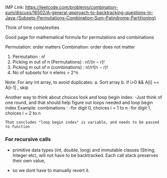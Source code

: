 
IMP Link:
https://leetcode.com/problems/combination-sum/discuss/16502/A-general-approach-to-backtracking-questions-in-Java-(Subsets-Permutations-Combination-Sum-Palindrome-Partitioning)

Think of time complexities

Good page for mathematical formula for permutations and combinations

Permutation: order matters
Combination: order does not matter

1. Permutation : n!
2. Picking m out of n (Permutations) : n!/(n − r)!
3. Picking m out of n (combinations) : n!/r!(n − r)!
4. No of subsets for n elems = 2^n

Note:
For any int array, to avoid duplicates:
a. Sort array
b. if i>0 && A[i] == A[i-1] , skip


Another way to think about choices look and loop begin index:
-Just think of one round, and that should help figure out loops needed and loop begin index
Example:
  combinations :
    -for digit 0, choices i = 1 to n
    -for digit 1, choices i = 2 to n
    
    That concludes "loop begin index" is variable, and needs to be passed to function
    
### For recursive calls

- primitive data types (int, double, long) and immutable classes (String, Integer etc), will not have to be backtracked. Each call stack preserves their own value,

- so we dont have to manually revert it.
